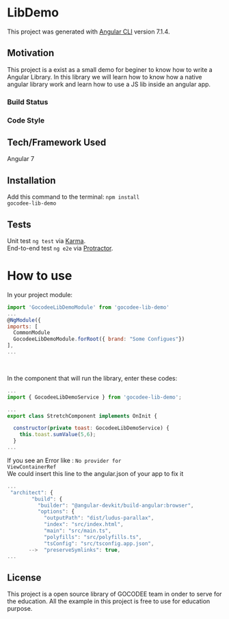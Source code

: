 # LibDemo

This project was generated with [Angular CLI](https://github.com/angular/angular-cli) version 7.1.4.

## Motivation

This project is a exist as a small demo for beginer to know how to write a Angular Library. In this library we will learn how to know how a native angular library work and learn how to use a JS lib inside an angular app.

### Build Status

### Code Style

## Tech/Framework Used
Angular 7 

## Installation
Add this command to the terminal:
<code>npm install gocodee-lib-demo</code>

## Tests
Unit test 
<code>ng test</code> via [Karma](https://karma-runner.github.io).<br/>
End-to-end test
<code>ng e2e</code> via [Protractor](http://www.protractortest.org/).
 
# How to use
In your project module:<br/>
  ```javascript
  import 'GocodeeLibDemoModule' from 'gocodee-lib-demo'
  ...
  @NgModule({
  imports: [
    CommonModule
    GocodeeLibDemoModule.forRoot({ brand: "Some Configues"})
  ],
  ...
  ```
<br/>

In the component that will run the library, enter these codes:<br/>

```javascript
...
import { GocodeeLibDemoService } from 'gocodee-lib-demo';

...
export class StretchComponent implements OnInit {

  constructor(private toast: GocodeeLibDemoService) { 
    this.toast.sumValue(5,6);
  }
...
```
If you see an Error like : 
<code>No provider for ViewContainerRef</code><br/>
We could insert this line to the angular.json of your app to fix it
```javascript
...
 "architect": {
        "build": {
          "builder": "@angular-devkit/build-angular:browser",
          "options": {
            "outputPath": "dist/ludus-parallax",
            "index": "src/index.html",
            "main": "src/main.ts",
            "polyfills": "src/polyfills.ts",
            "tsConfig": "src/tsconfig.app.json",
       -->  "preserveSymlinks": true,
...
```

## License
This project is a open source library of GOCODEE team in onder to serve for the education. All the example in this project is free to use for education purpose.
